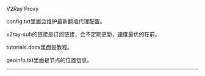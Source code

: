 V2Ray Proxy

config.txt里面会维护最新翻墙代理配置。

v2ray-sub的链接是订阅链接，会不定期更新，速度最优的在前。

tutorials.docx里面是教程。

geoinfo.txt里面是节点的位置信息。

--------------------------------------------------------------------------------------------
